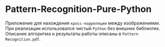 # Pattern-Recognition-Pure-Python
Приложение для нахождения `кросс-корреляции` между изображениями. При реализации использовался чистый `Python` без внешних библиотек. Описание алгоритма и результаты работы описаны в `Pattern Recognition.pdf`.
